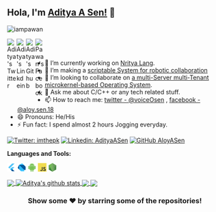 ## Hola, I'm [Aditya A Sen!](www.linkedin.com/in/aloyadityasen) 👋

<p align="left"> <img src="https://komarev.com/ghpvc/?username=AloyASen&label=Views&color=blue&style=plastic" alt="iampawan" /> </p>

<a href="https://twitter.com/voiceOsen">
  <img align="left" alt="Aditya's Twitter" width="22px" src="https://cdn.jsdelivr.net/npm/simple-icons@v3/icons/twitter.svg" />
</a>
<a href="https://www.linkedin.com/in/aloyadityasen/">
  <img align="left" alt="Aditya's Linkdein" width="22px" src="https://cdn.jsdelivr.net/npm/simple-icons@v3/icons/linkedin.svg" />
</a>
<a href="https://github.com/AloyASen">
  <img align="left" alt="Aditya's Github" width="22px" src="https://cdn.jsdelivr.net/npm/simple-icons@v3/icons/github.svg" />
</a>

<a href="https://www.facebook.com/aloy.sen.18">
  <img align="left" alt="Pawan's Facebook" width="22px" src="https://cdn.jsdelivr.net/npm/simple-icons@v3/icons/facebook.svg" />
</a>


<br/>
<br/>



- 🔭 I’m currently working on [Nritya Lang](github.com/Nritya-Lang).
- 🌱 I’m making a [scriptable System for robotic collaboration](https://products.radii.in/nrityaLang.html)
- 👯 I’m looking to collaborate on [a multi-Server multi-Tenant microkernel-based Operating System](https://products.radii.in/radiiOS.html).
- 💬 Ask me about C/C++ or any tech related stuff.
- 📫 How to reach me: [twitter - @voiceOsen](https://twitter.com/voiceOsen) , [facebook - @aloy.sen.18](https://www.facebook.com/aloy.sen.18)
- 😄 Pronouns: He/His
- ⚡ Fun fact: I spend almost 2 hours Jogging everyday.

[![Twitter: imthepk](https://img.shields.io/twitter/follow/voiceOsen)](https://twitter.com/voiceOsen)
[![Linkedin: AdityaASen](https://img.shields.io/badge/-aloyadityasen-blue?style=flat-square&logo=Linkedin&logoColor=white&link=https://www.linkedin.com/in/aloyadityasen/)](https://www.linkedin.com/in/imthepk/)
[![GitHub AloyASen](https://img.shields.io/github/followers/iampawan?label=follow&style=social)](https://github.com/AloyASen)


**Languages and Tools:**  

<code><img height="20" src="https://raw.githubusercontent.com/github/explore/80688e429a7d4ef2fca1e82350fe8e3517d3494d/topics/flutter/flutter.png"></code>
<code><img height="20" src="https://raw.githubusercontent.com/github/explore/80688e429a7d4ef2fca1e82350fe8e3517d3494d/topics/dart/dart.png"></code>
<code><img height="20" src="https://raw.githubusercontent.com/github/explore/80688e429a7d4ef2fca1e82350fe8e3517d3494d/topics/android/android.png"></code>
<code><img height="20" src="https://raw.githubusercontent.com/github/explore/80688e429a7d4ef2fca1e82350fe8e3517d3494d/topics/javascript/javascript.png"></code>
<code><img height="20" src="https://raw.githubusercontent.com/github/explore/80688e429a7d4ef2fca1e82350fe8e3517d3494d/topics/nodejs/nodejs.png"></code>    

<a href="https://github.com/AloyASen">
  <img align="center" src="https://github-readme-stats.vercel.app/api/top-langs/?username=AloyASen&theme=dark&hide_langs_below=1" />
</a>
<a href="https://github.com/AloyASen">
 <img align="center" src="https://github-readme-stats.vercel.app/api?username=AloyASen&show_icons=true&theme=dark&line_height=27" alt="Aditya's github stats"/>
</a>
<a href="https://github.com/AloyASen/llvmTutorial">
  <img align="center" src="https://github-readme-stats.vercel.app/api/pin/?username=AloyASen&repo=llvmTutorial&theme=dark" />

</a>
<a href="https://github.com/radiilab/teleport-SIM">
 <img align="center" src="https://github-readme-stats.vercel.app/api/pin/?username=radiilab&repo=teleport-SIM&theme=dark" />
</a>

<div align="center">

### Show some ❤️ by starring some of the repositories!

</div>

